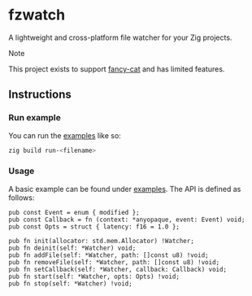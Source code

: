 # fzwatch
A lightweight and cross-platform file watcher for your Zig projects.
> [!NOTE]  
> This project exists to support [fancy-cat](https://github.com/freref/fancy-cat) and has limited features.

## Instructions
### Run example
You can run the [examples](./examples/) like so:
```sh
zig build run-<filename>
```
### Usage
A basic example can be found under [examples](./examples/basic.zig). The API is defined as follows:
```zig
pub const Event = enum { modified };
pub const Callback = fn (context: *anyopaque, event: Event) void;
pub const Opts = struct { latency: f16 = 1.0 };
 
pub fn init(allocator: std.mem.Allocator) !Watcher;
pub fn deinit(self: *Watcher) void;
pub fn addFile(self: *Watcher, path: []const u8) !void;
pub fn removeFile(self: *Watcher, path: []const u8) !void;
pub fn setCallback(self: *Watcher, callback: Callback) void;
pub fn start(self: *Watcher, opts: Opts) !void;
pub fn stop(self: *Watcher) !void;
````
